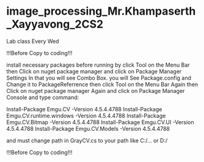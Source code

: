 # image_processing_Mr.Khampaserth_Xayyavong_2CS2
Lab class Every Wed

!!!Before Copy to coding!!!


install necessary packages before running by click Tool on the Menu Bar then Click on nuget package manager and click on Package Manager Settings
In that you will see Combo Box. you will See Package.config and Change it to PackageReferrence 
then click Tool on the Menu Bar Again then Click on nuget package manager Again and click on Package Manager Console and type command:

Install-Package Emgu.CV -Version 4.5.4.4788
Install-Package Emgu.CV.runtime.windows -Version 4.5.4.4788
Install-Package Emgu.CV.Bitmap -Version 4.5.4.4788
Install-Package Emgu.CV.UI -Version 4.5.4.4788
Install-Package Emgu.CV.Models -Version 4.5.4.4788


and must change path in GrayCV.cs to your path like C:/... or D:/



!!!Before Copy to coding!!!

